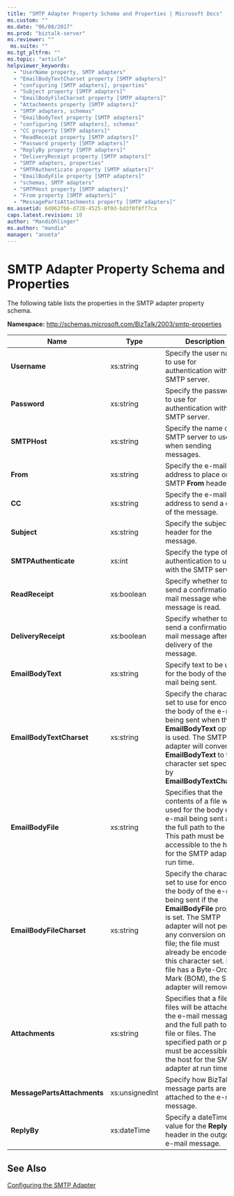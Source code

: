 ```yaml
---
title: "SMTP Adapter Property Schema and Properties | Microsoft Docs"
ms.custom: ""
ms.date: "06/08/2017"
ms.prod: "biztalk-server"
ms.reviewer: ""
 ms.suite: ""
ms.tgt_pltfrm: ""
ms.topic: "article"
helpviewer_keywords: 
  - "UserName property, SMTP adapters"
  - "EmailBodyTextCharset property [SMTP adapters]"
  - "configuring [SMTP adapters], properties"
  - "Subject property [SMTP adapters]"
  - "EmailBodyFileCharset property [SMTP adapters]"
  - "Attachments property [SMTP adapters]"
  - "SMTP adapters, schemas"
  - "EmailBodyText property [SMTP adapters]"
  - "configuring [SMTP adapters], schemas"
  - "CC property [SMTP adapters]"
  - "ReadReceipt property [SMTP adapters]"
  - "Password property [SMTP adapters]"
  - "ReplyBy property [SMTP adapters]"
  - "DeliveryReceipt property [SMTP adapters]"
  - "SMTP adapters, properties"
  - "SMTPAuthenticate property [SMTP adapters]"
  - "EmailBodyFile property [SMTP adapters]"
  - "schemas, SMTP adapters"
  - "SMTPHost property [SMTP adapters]"
  - "From property [SMTP adapters]"
  - "MessagePartsAttachments property [SMTP adapters]"
ms.assetid: 6d062fb6-d728-4525-8f0d-bd3f0f8ff7ca
caps.latest.revision: 10
author: "MandiOhlinger"
ms.author: "mandia"
manager: "anneta"
---
```

# SMTP Adapter Property Schema and Properties
The following table lists the properties in the SMTP adapter property schema.  
  
 **Namespace:** http://schemas.microsoft.com/BizTalk/2003/smtp-properties  
  
|Name|Type|Description|  
|----------|----------|-----------------|  
|**Username**|xs:string|Specify the user name to use for authentication with the SMTP server.|  
|**Password**|xs:string|Specify the password to use for authentication with the SMTP server.|  
|**SMTPHost**|xs:string|Specify the name of the SMTP server to use when sending messages.|  
|**From**|xs:string|Specify the e-mail address to place on the SMTP **From** header.|  
|**CC**|xs:string|Specify the e-mail address to send a copy of the message.|  
|**Subject**|xs:string|Specify the subject header for the message.|  
|**SMTPAuthenticate**|xs:int|Specify the type of authentication to use with the SMTP server.|  
|**ReadReceipt**|xs:boolean|Specify whether to send a confirmation e-mail message when the message is read.|  
|**DeliveryReceipt**|xs:boolean|Specify whether to send a confirmation e-mail message after delivery of the message.|  
|**EmailBodyText**|xs:string|Specify text to be used for the body of the e-mail being sent.|  
|**EmailBodyTextCharset**|xs:string|Specify the character set to use for encoding the body of the e-mail being sent when the **EmailBodyText** option is used. The SMTP adapter will convert the **EmailBodyText** to the character set specified by **EmailBodyTextCharset**.|  
|**EmailBodyFile**|xs:string|Specifies that the contents of a file will be used for the body of the e-mail being sent and the full path to the file. This path must be accessible to the host for the SMTP adapter at run time.|  
|**EmailBodyFileCharset**|xs:string|Specify the character set to use for encoding the body of the e-mail being sent if the **EmailBodyFile** property is set. The SMTP adapter will not perform any conversion on the file; the file must already be encoded in this character set. If the file has a Byte-Order-Mark (BOM), the SMTP adapter will remove it.|  
|**Attachments**|xs:string|Specifies that a file or files will be attached to the e-mail message and the full path to the file or files. The specified path or paths must be accessible to the host for the SMTP adapter at run time.|  
|**MessagePartsAttachments**|xs:unsignedInt|Specify how BizTalk message parts are attached to the e-mail message.|  
|**ReplyBy**|xs:dateTime|Specify a dateTime value for the **Reply-To** header in the outgoing e-mail message.|  
  
## See Also  
 [Configuring the SMTP Adapter](../core/configuring-the-smtp-adapter.md)